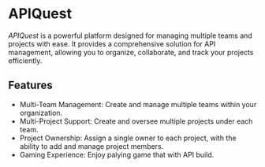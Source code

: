 # APIQuest
*APIQuest* is a powerful platform designed for managing multiple teams and projects with ease. It provides a comprehensive solution for API management, allowing you to organize, collaborate, and track your projects efficiently.

## Features
- Multi-Team Management: Create and manage multiple teams within your organization.
- Multi-Project Support: Create and oversee multiple projects under each team.
- Project Ownership: Assign a single owner to each project, with the ability to add and manage project members.
- Gaming Experience: Enjoy palying game that with API build.